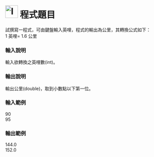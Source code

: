 <h1><img class="alignnone  wp-image-41" src="https://catmaoblog.files.wordpress.com/2016/10/3h9rzur.png" alt="Icon made by Popcorns Arts from www.flaticon.com" width="40" height="40" /> 程式題目</h1>
試撰寫一程式，可由鍵盤輸入英哩，程式的輸出為公里，其轉換公式如下：<br>
1 英哩= 1.6 公里<br>

<h3>輸入說明</h3>
輸入欲轉換之英哩數(int)。<br>

<h3>輸出說明</h3>
輸出公里(double)，取到小數點以下第一位。<br>

<h3>輸入範例</h3>
90<br>
95<br>

<h3>輸出範例</h3>
144.0<br>
152.0


